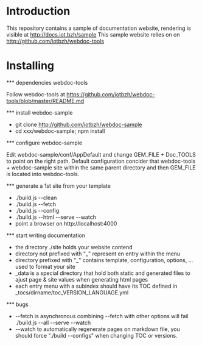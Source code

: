 Introduction
============

This repository contains a sample of documentation website, rendering is visible at http://docs.iot.bzh/sample
This sample website relies on on http://github.com/iotbzh/webdoc-tools

Installing
==========

*** dependencies webdoc-tools

Follow webdoc-tools at https://github.com/iotbzh/webdoc-tools/blob/master/README.md

*** install webdoc-sample

* git clone http://github.com/iotbzh/webdoc-sample
* cd xxx/webdoc-sample; npm install

*** configure webdoc-sample

Edit webdoc-sample/conf/AppDefault and change GEM_FILE + Doc_TOOLS to point on the right path.
Default configuration concider that webdoc-tools + webdoc-sample site within the same parent directory and then GEM_FILE is located into webdoc-tools.

*** generate a 1st site from your template

* ./build.js --clean
* ./build.js --fetch
* ./build.js --config
* ./build.js --html --serve --watch
* point a browser on http://localhost:4000


*** start writing documentation

* the directory ./site holds your website contend
* directory not prefixed with "_" represent en entry within the menu
* directory prefixed with "_" contains template, configuration, options, ... used to format your site
* _data is a special directory that hold both static and generated files to ajust page & site values when generating html pages
* each entry menu with a subindex should have its TOC defined in _tocs/dirname/toc_VERSION_LANGUAGE.yml

*** bugs

* --fetch is asynchronous combining --fetch with other options will fail ./build.js --all --serve --watch
* --watch to automatically regenerate pages on markdown file, you should force "./build --configs" when changing TOC or versions.